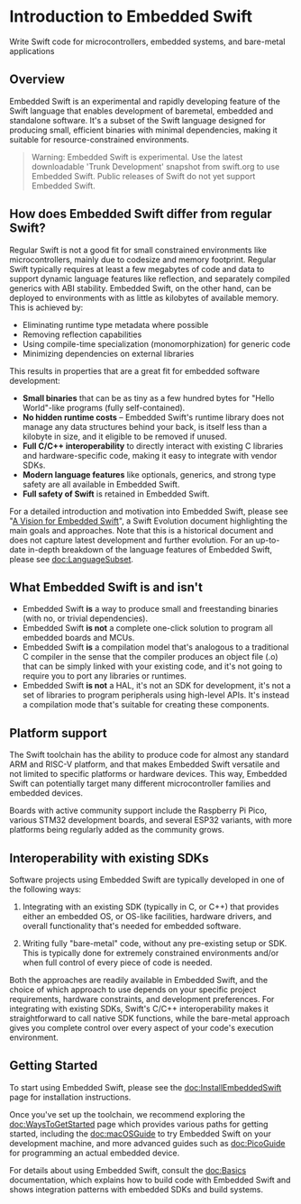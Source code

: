 # Introduction to Embedded Swift

Write Swift code for microcontrollers, embedded systems, and bare-metal applications

## Overview

Embedded Swift is an experimental and rapidly developing feature of the Swift language that enables development of baremetal, embedded and standalone software. It's a subset of the Swift language designed for producing small, efficient binaries with minimal dependencies, making it suitable for resource-constrained environments.

> Warning: Embedded Swift is experimental. Use the latest downloadable 'Trunk Development' snapshot from swift.org to use Embedded Swift. Public releases of Swift do not yet support Embedded Swift.

## How does Embedded Swift differ from regular Swift?

Regular Swift is not a good fit for small constrained environments like microcontrollers, mainly due to codesize and memory footprint. Regular Swift typically requires at least a few megabytes of code and data to support dynamic language features like reflection, and separately compiled generics with ABI stability. Embedded Swift, on the other hand, can be deployed to environments with as little as kilobytes of available memory. This is achieved by:

- Eliminating runtime type metadata where possible
- Removing reflection capabilities
- Using compile-time specialization (monomorphization) for generic code
- Minimizing dependencies on external libraries

This results in properties that are a great fit for embedded software development:

- **Small binaries** that can be as tiny as a few hundred bytes for "Hello World"-like programs (fully self-contained).
- **No hidden runtime costs** – Embedded Swift's runtime library does not manage any data structures behind your back, is itself less than a kilobyte in size, and it eligible to be removed if unused.
- **Full C/C++ interoperability** to directly interact with existing C libraries and hardware-specific code, making it easy to integrate with vendor SDKs.
- **Modern language features** like optionals, generics, and strong type safety are all available in Embedded Swift.
- **Full safety of Swift** is retained in Embedded Swift.

For a detailed introduction and motivation into Embedded Swift, please see "[A Vision for Embedded Swift](https://github.com/swiftlang/swift-evolution/blob/main/visions/embedded-swift.md)", a Swift Evolution document highlighting the main goals and approaches. Note that this is a historical document and does not capture latest development and further evolution. For an up-to-date in-depth breakdown of the language features of Embedded Swift, please see <doc:LanguageSubset>.

## What Embedded Swift is and isn't

- Embedded Swift **is** a way to produce small and freestanding binaries (with no, or trivial dependencies).
- Embedded Swift **is not** a complete one-click solution to program all embedded boards and MCUs.
- Embedded Swift **is** a compilation model that's analogous to a traditional C compiler in the sense that the compiler produces an object file (.o) that can be simply linked with your existing code, and it's not going to require you to port any libraries or runtimes.
- Embedded Swift **is not** a HAL, it's not an SDK for development, it's not a set of libraries to program peripherals using high-level APIs. It's instead a compilation mode that's suitable for creating these components.

## Platform support

The Swift toolchain has the ability to produce code for almost any standard ARM and RISC-V platform, and that makes Embedded Swift versatile and not limited to specific platforms or hardware devices. This way, Embedded Swift can potentially target many different microcontroller families and embedded devices.

Boards with active community support include the Raspberry Pi Pico, various STM32 development boards, and several ESP32 variants, with more platforms being regularly added as the community grows.

## Interoperability with existing SDKs

Software projects using Embedded Swift are typically developed in one of the following ways:

1. Integrating with an existing SDK (typically in C, or C++) that provides either an embedded OS, or OS-like facilities, hardware drivers, and overall functionality that's needed for embedded software.

2. Writing fully "bare-metal" code, without any pre-existing setup or SDK. This is typically done for extremely constrained environments and/or when full control of every piece of code is needed.

Both the approaches are readily available in Embedded Swift, and the choice of which approach to use depends on your specific project requirements, hardware constraints, and development preferences. For integrating with existing SDKs, Swift's C/C++ interoperability makes it straightforward to call native SDK functions, while the bare-metal approach gives you complete control over every aspect of your code's execution environment.

## Getting Started

To start using Embedded Swift, please see the <doc:InstallEmbeddedSwift> page for installation instructions.

Once you've set up the toolchain, we recommend exploring the <doc:WaysToGetStarted> page which provides various paths for getting started, including the <doc:macOSGuide> to try Embedded Swift on your development machine, and more advanced guides such as <doc:PicoGuide> for programming an actual embedded device.

For details about using Embedded Swift, consult the <doc:Basics> documentation, which explains how to build code with Embedded Swift and shows integration patterns with embedded SDKs and build systems.
